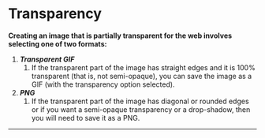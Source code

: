 # Transparency

**Creating an image that is partially transparent for the web involves selecting one of two formats:**
1. ***Transparent GIF***
	1. If the transparent part of the image has straight edges and it is 100% transparent (that is, not semi-opaque), you can save the image as a GIF (with the transparency option selected).
2. ***PNG***
	1. If the transparent part of the image has diagonal or rounded edges or if you want a semi-opaque transparency or a drop-shadow, then you will need to save it as a PNG.

---
